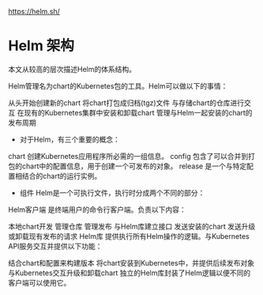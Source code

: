 [https://helm.sh/
](https://helm.sh/zh/)


# Helm 架构
本文从较高的层次描述Helm的体系结构。

Helm管理名为chart的Kubernetes包的工具。Helm可以做以下的事情：

从头开始创建新的chart
将chart打包成归档(tgz)文件
与存储chart的仓库进行交互
在现有的Kubernetes集群中安装和卸载chart
管理与Helm一起安装的chart的发布周期

 * 对于Helm，有三个重要的概念：

chart 创建Kubernetes应用程序所必需的一组信息。
config 包含了可以合并到打包的chart中的配置信息，用于创建一个可发布的对象。
release 是一个与特定配置相结合的chart的运行实例。

* 组件
Helm是一个可执行文件，执行时分成两个不同的部分：

Helm客户端 是终端用户的命令行客户端。负责以下内容：

本地chart开发
管理仓库
管理发布
与Helm库建立接口
发送安装的chart
发送升级或卸载现有发布的请求
Helm库 提供执行所有Helm操作的逻辑。与Kubernetes API服务交互并提供以下功能：

结合chart和配置来构建版本
将chart安装到Kubernetes中，并提供后续发布对象
与Kubernetes交互升级和卸载chart
独立的Helm库封装了Helm逻辑以便不同的客户端可以使用它。
